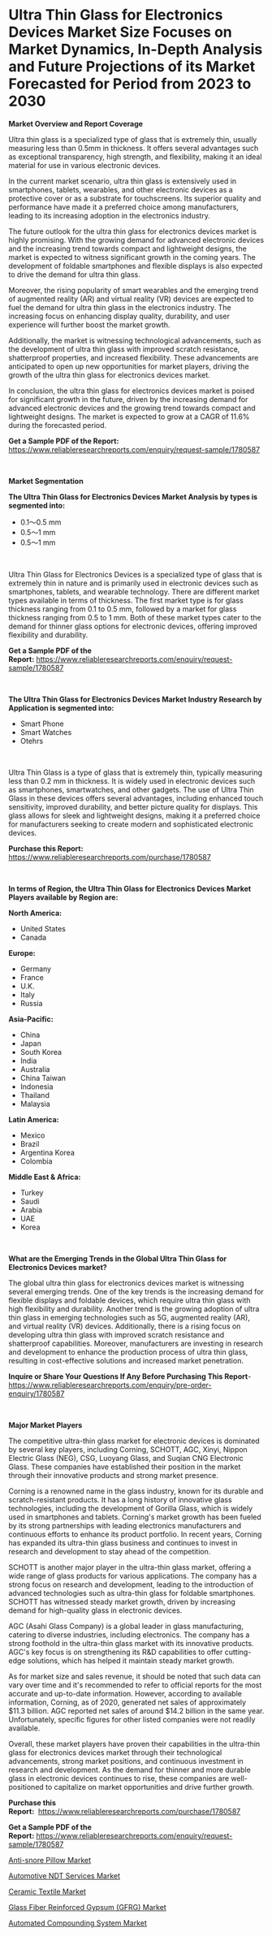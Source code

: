 <p><h1>Ultra Thin Glass for Electronics Devices Market Size Focuses on Market Dynamics, In-Depth Analysis and Future Projections of its Market Forecasted for Period from 2023 to 2030</h1></p><p><strong>Market Overview and Report Coverage</strong></p>
<p><p>Ultra thin glass is a specialized type of glass that is extremely thin, usually measuring less than 0.5mm in thickness. It offers several advantages such as exceptional transparency, high strength, and flexibility, making it an ideal material for use in various electronic devices.</p><p>In the current market scenario, ultra thin glass is extensively used in smartphones, tablets, wearables, and other electronic devices as a protective cover or as a substrate for touchscreens. Its superior quality and performance have made it a preferred choice among manufacturers, leading to its increasing adoption in the electronics industry.</p><p>The future outlook for the ultra thin glass for electronics devices market is highly promising. With the growing demand for advanced electronic devices and the increasing trend towards compact and lightweight designs, the market is expected to witness significant growth in the coming years. The development of foldable smartphones and flexible displays is also expected to drive the demand for ultra thin glass.</p><p>Moreover, the rising popularity of smart wearables and the emerging trend of augmented reality (AR) and virtual reality (VR) devices are expected to fuel the demand for ultra thin glass in the electronics industry. The increasing focus on enhancing display quality, durability, and user experience will further boost the market growth.</p><p>Additionally, the market is witnessing technological advancements, such as the development of ultra thin glass with improved scratch resistance, shatterproof properties, and increased flexibility. These advancements are anticipated to open up new opportunities for market players, driving the growth of the ultra thin glass for electronics devices market.</p><p>In conclusion, the ultra thin glass for electronics devices market is poised for significant growth in the future, driven by the increasing demand for advanced electronic devices and the growing trend towards compact and lightweight designs. The market is expected to grow at a CAGR of 11.6% during the forecasted period.</p></p>
<p><strong>Get a Sample PDF of the Report:</strong> <a href="https://www.reliableresearchreports.com/enquiry/request-sample/1780587">https://www.reliableresearchreports.com/enquiry/request-sample/1780587</a></p>
<p>&nbsp;</p>
<p><strong>Market Segmentation</strong></p>
<p><strong>The Ultra Thin Glass for Electronics Devices Market Analysis by types is segmented into:</strong></p>
<p><ul><li>0.1～0.5 mm</li><li>0.5～1 mm</li><li>0.5～1 mm</li></ul></p>
<p>&nbsp;</p>
<p><p>Ultra Thin Glass for Electronics Devices is a specialized type of glass that is extremely thin in nature and is primarily used in electronic devices such as smartphones, tablets, and wearable technology. There are different market types available in terms of thickness. The first market type is for glass thickness ranging from 0.1 to 0.5 mm, followed by a market for glass thickness ranging from 0.5 to 1 mm. Both of these market types cater to the demand for thinner glass options for electronic devices, offering improved flexibility and durability.</p></p>
<p><strong>Get a Sample PDF of the Report:</strong>&nbsp;<a href="https://www.reliableresearchreports.com/enquiry/request-sample/1780587">https://www.reliableresearchreports.com/enquiry/request-sample/1780587</a></p>
<p>&nbsp;</p>
<p><strong>The Ultra Thin Glass for Electronics Devices Market Industry Research by Application is segmented into:</strong></p>
<p><ul><li>Smart Phone</li><li>Smart Watches</li><li>Otehrs</li></ul></p>
<p>&nbsp;</p>
<p><p>Ultra Thin Glass is a type of glass that is extremely thin, typically measuring less than 0.2 mm in thickness. It is widely used in electronic devices such as smartphones, smartwatches, and other gadgets. The use of Ultra Thin Glass in these devices offers several advantages, including enhanced touch sensitivity, improved durability, and better picture quality for displays. This glass allows for sleek and lightweight designs, making it a preferred choice for manufacturers seeking to create modern and sophisticated electronic devices.</p></p>
<p><strong>Purchase this Report:</strong>&nbsp; <a href="https://www.reliableresearchreports.com/purchase/1780587">https://www.reliableresearchreports.com/purchase/1780587</a></p>
<p>&nbsp;</p>
<p><strong>In terms of Region, the Ultra Thin Glass for Electronics Devices Market Players available by Region are:</strong></p>
<p>
    <p> <strong> North America: </strong>
        <ul>
            <li>United States</li>
            <li>Canada</li>
        </ul>
        </p> 
    <p> <strong> Europe: </strong>
        <ul>
            <li>Germany</li>
            <li>France</li>
            <li>U.K.</li>
            <li>Italy</li>
            <li>Russia</li>
        </ul>
        </p> 
    <p> <strong> Asia-Pacific: </strong>
        <ul>
            <li>China</li>
            <li>Japan</li>
            <li>South Korea</li>
            <li>India</li>
            <li>Australia</li>
            <li>China Taiwan</li>
            <li>Indonesia</li>
            <li>Thailand</li>
            <li>Malaysia</li>
        </ul>
        </p> 
    <p> <strong> Latin America: </strong>
        <ul>
            <li>Mexico</li>
            <li>Brazil</li>
            <li>Argentina Korea</li>
            <li>Colombia</li>
        </ul>
        </p> 
    <p> <strong> Middle East & Africa: </strong>
        <ul>
            <li>Turkey</li>
            <li>Saudi</li>
            <li>Arabia</li>
            <li>UAE</li>
            <li>Korea</li>
        </ul>
    </p>
    </p>
<p>&nbsp;</p>
<p><strong>What are the Emerging Trends in the Global Ultra Thin Glass for Electronics Devices market?</strong></p>
<p><p>The global ultra thin glass for electronics devices market is witnessing several emerging trends. One of the key trends is the increasing demand for flexible displays and foldable devices, which require ultra thin glass with high flexibility and durability. Another trend is the growing adoption of ultra thin glass in emerging technologies such as 5G, augmented reality (AR), and virtual reality (VR) devices. Additionally, there is a rising focus on developing ultra thin glass with improved scratch resistance and shatterproof capabilities. Moreover, manufacturers are investing in research and development to enhance the production process of ultra thin glass, resulting in cost-effective solutions and increased market penetration.</p></p>
<p><strong>Inquire or Share Your Questions If Any Before Purchasing This Report</strong>- <a href="https://www.reliableresearchreports.com/enquiry/pre-order-enquiry/1780587">https://www.reliableresearchreports.com/enquiry/pre-order-enquiry/1780587</a></p>
<p>&nbsp;</p>
<p><strong>Major Market Players</strong></p>
<p><p>The competitive ultra-thin glass market for electronic devices is dominated by several key players, including Corning, SCHOTT, AGC, Xinyi, Nippon Electric Glass (NEG), CSG, Luoyang Glass, and Suqian CNG Electronic Glass. These companies have established their position in the market through their innovative products and strong market presence.</p><p>Corning is a renowned name in the glass industry, known for its durable and scratch-resistant products. It has a long history of innovative glass technologies, including the development of Gorilla Glass, which is widely used in smartphones and tablets. Corning's market growth has been fueled by its strong partnerships with leading electronics manufacturers and continuous efforts to enhance its product portfolio. In recent years, Corning has expanded its ultra-thin glass business and continues to invest in research and development to stay ahead of the competition.</p><p>SCHOTT is another major player in the ultra-thin glass market, offering a wide range of glass products for various applications. The company has a strong focus on research and development, leading to the introduction of advanced technologies such as ultra-thin glass for foldable smartphones. SCHOTT has witnessed steady market growth, driven by increasing demand for high-quality glass in electronic devices.</p><p>AGC (Asahi Glass Company) is a global leader in glass manufacturing, catering to diverse industries, including electronics. The company has a strong foothold in the ultra-thin glass market with its innovative products. AGC's key focus is on strengthening its R&D capabilities to offer cutting-edge solutions, which has helped it maintain steady market growth.</p><p>As for market size and sales revenue, it should be noted that such data can vary over time and it's recommended to refer to official reports for the most accurate and up-to-date information. However, according to available information, Corning, as of 2020, generated net sales of approximately $11.3 billion. AGC reported net sales of around $14.2 billion in the same year. Unfortunately, specific figures for other listed companies were not readily available.</p><p>Overall, these market players have proven their capabilities in the ultra-thin glass for electronics devices market through their technological advancements, strong market positions, and continuous investment in research and development. As the demand for thinner and more durable glass in electronic devices continues to rise, these companies are well-positioned to capitalize on market opportunities and drive further growth.</p></p>
<p><strong>Purchase this Report:</strong>&nbsp;&nbsp;<a href="https://www.reliableresearchreports.com/purchase/1780587">https://www.reliableresearchreports.com/purchase/1780587</a></p>
<p></p>
<p><strong>Get a Sample PDF of the Report:</strong>&nbsp;<a href="https://www.reliableresearchreports.com/enquiry/request-sample/1780587">https://www.reliableresearchreports.com/enquiry/request-sample/1780587</a></p>
<p><p><a href="https://github.com/Chiragrp24/Market-Research-Report-List-1/blob/main/anti-snore-pillow-market.md">Anti-snore Pillow Market</a></p><p><a href="https://github.com/Chiragrp23/Market-Research-Report-List-1/blob/main/automotive-ndt-services-market.md">Automotive NDT Services Market</a></p><p><a href="https://medium.com/@williammann19/ceramic-textile-market-analysis-its-cagr-market-segmentation-and-global-industry-overview-f8c4854cc6e6">Ceramic Textile Market</a></p><p><a href="https://medium.com/@erickasauer/glass-fiber-reinforced-gypsum-gfrg-market-exploring-market-share-market-trends-and-future-5e6f46efe420">Glass Fiber Reinforced Gypsum (GFRG) Market</a></p><p><a href="https://www.linkedin.com/pulse/automated-compounding-system-market-insights-players-forecast-myexe/">Automated Compounding System Market</a></p></p>